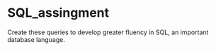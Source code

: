 # SQL_assingment
Create these queries to develop greater fluency in SQL, an important database language.
